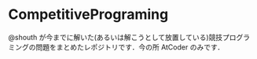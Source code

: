 # CompetitivePrograming

@shouth が今までに解いた(あるいは解こうとして放置している)競技プログラミングの問題をまとめたレポジトリです．今の所 AtCoder のみです．
